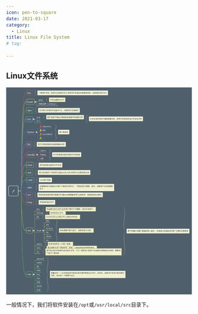 ```yaml
---
icon: pen-to-square
date: 2021-03-17
category:
  - Linux
title: Linux File System
# tag:

---
```


## Linux文件系统

![image.png](/assets/images/LinuxFileSystem-20240318-0001.png)

一般情况下，我们将软件安装在`/opt`或`/usr/local/src`目录下。
